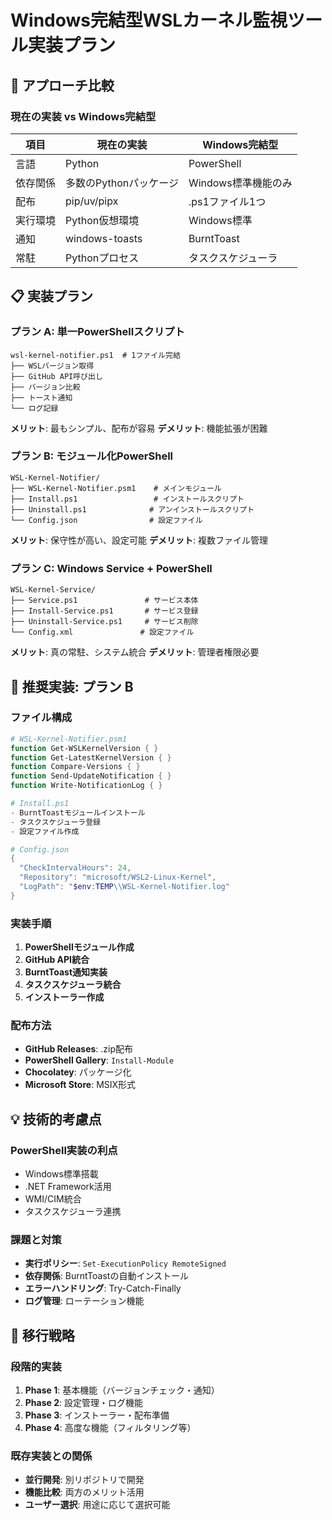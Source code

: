 # Windows完結型WSLカーネル監視ツール実装プラン

## 🎯 アプローチ比較

### 現在の実装 vs Windows完結型

| 項目 | 現在の実装 | Windows完結型 |
|------|------------|---------------|
| 言語 | Python | PowerShell |
| 依存関係 | 多数のPythonパッケージ | Windows標準機能のみ |
| 配布 | pip/uv/pipx | .ps1ファイル1つ |
| 実行環境 | Python仮想環境 | Windows標準 |
| 通知 | windows-toasts | BurntToast |
| 常駐 | Pythonプロセス | タスクスケジューラ |

## 📋 実装プラン

### プラン A: 単一PowerShellスクリプト
```
wsl-kernel-notifier.ps1  # 1ファイル完結
├── WSLバージョン取得
├── GitHub API呼び出し
├── バージョン比較
├── トースト通知
└── ログ記録
```

**メリット**: 最もシンプル、配布が容易
**デメリット**: 機能拡張が困難

### プラン B: モジュール化PowerShell
```
WSL-Kernel-Notifier/
├── WSL-Kernel-Notifier.psm1    # メインモジュール
├── Install.ps1                 # インストールスクリプト
├── Uninstall.ps1              # アンインストールスクリプト
└── Config.json                # 設定ファイル
```

**メリット**: 保守性が高い、設定可能
**デメリット**: 複数ファイル管理

### プラン C: Windows Service + PowerShell
```
WSL-Kernel-Service/
├── Service.ps1               # サービス本体
├── Install-Service.ps1       # サービス登録
├── Uninstall-Service.ps1     # サービス削除
└── Config.xml               # 設定ファイル
```

**メリット**: 真の常駐、システム統合
**デメリット**: 管理者権限必要

## 🚀 推奨実装: プラン B

### ファイル構成
```powershell
# WSL-Kernel-Notifier.psm1
function Get-WSLKernelVersion { }
function Get-LatestKernelVersion { }
function Compare-Versions { }
function Send-UpdateNotification { }
function Write-NotificationLog { }

# Install.ps1
- BurntToastモジュールインストール
- タスクスケジューラ登録
- 設定ファイル作成

# Config.json
{
  "CheckIntervalHours": 24,
  "Repository": "microsoft/WSL2-Linux-Kernel",
  "LogPath": "$env:TEMP\\WSL-Kernel-Notifier.log"
}
```

### 実装手順
1. **PowerShellモジュール作成**
2. **GitHub API統合**
3. **BurntToast通知実装**
4. **タスクスケジューラ統合**
5. **インストーラー作成**

### 配布方法
- **GitHub Releases**: .zip配布
- **PowerShell Gallery**: `Install-Module`
- **Chocolatey**: パッケージ化
- **Microsoft Store**: MSIX形式

## 💡 技術的考慮点

### PowerShell実装の利点
- Windows標準搭載
- .NET Framework活用
- WMI/CIM統合
- タスクスケジューラ連携

### 課題と対策
- **実行ポリシー**: `Set-ExecutionPolicy RemoteSigned`
- **依存関係**: BurntToastの自動インストール
- **エラーハンドリング**: Try-Catch-Finally
- **ログ管理**: ローテーション機能

## 🔄 移行戦略

### 段階的実装
1. **Phase 1**: 基本機能（バージョンチェック・通知）
2. **Phase 2**: 設定管理・ログ機能
3. **Phase 3**: インストーラー・配布準備
4. **Phase 4**: 高度な機能（フィルタリング等）

### 既存実装との関係
- **並行開発**: 別リポジトリで開発
- **機能比較**: 両方のメリット活用
- **ユーザー選択**: 用途に応じて選択可能